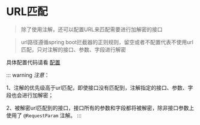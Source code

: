 # URL匹配

> 除了使用注解，还可以配置URL来匹配需要进行加解密的接口

> url路径遵循spring boot拦截器的正则规则，留空或者不配置代表不使用url匹配，只对注解的接口、参数、字段进行解密

具体配置代码请看 [配置]

::: warning
*注意*：

1、注解的优先级高于url匹配，即使接口没有匹配到，注解指定的接口、参数、字段也会进行加解密；

2、被解密url匹配到的接口，接口所有的参数和字段都将被解密，除非接口参数上使用了 `@RequestParam` 注解。
:::

[配置]: 配置
